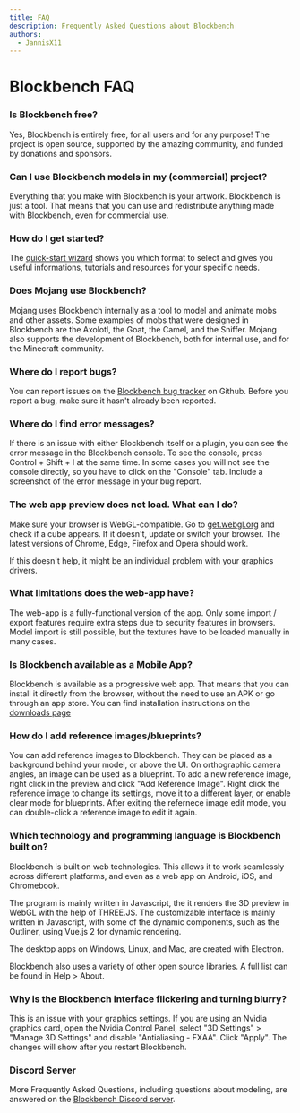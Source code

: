 ```yaml
---
title: FAQ
description: Frequently Asked Questions about Blockbench
authors:
  - JannisX11
---
```


# Blockbench FAQ


### Is Blockbench free?

Yes, Blockbench is entirely free, for all users and for any purpose! The project is open source, supported by the amazing community, and funded by donations and sponsors.


### Can I use Blockbench models in my (commercial) project?

Everything that you make with Blockbench is your artwork. Blockbench is just a tool. That means that you can use and redistribute anything made with Blockbench, even for commercial use.


### How do I get started?

The [quick-start wizard](https://blockbench.net/quickstart) shows you which format to select and gives you useful informations, tutorials and resources for your specific needs.


### Does Mojang use Blockbench?

Mojang uses Blockbench internally as a tool to model and animate mobs and other assets. Some examples of mobs that were designed in Blockbench are the Axolotl, the Goat, the Camel, and the Sniffer.
Mojang also supports the development of Blockbench, both for internal use, and for the Minecraft community.


### Where do I report bugs?

You can report issues on the [Blockbench bug tracker](https://github.com/JannisX11/blockbench) on Github. Before you report a bug, make sure it hasn't already been reported.


### Where do I find error messages?

If there is an issue with either Blockbench itself or a plugin, you can see the error message in the Blockbench console. To see the console, press Control + Shift + I at the same time. In some cases you will not see the console directly, so you have to click on the "Console" tab. Include a screenshot of the error message in your bug report.


### The web app preview does not load. What can I do?

Make sure your browser is WebGL-compatible. Go to [get.webgl.org](https://get.webgl.org) and check if a cube appears. If it doesn't, update or switch your browser. The latest versions of Chrome, Edge, Firefox and Opera should work.

If this doesn't help, it might be an individual problem with your graphics drivers.


### What limitations does the web-app have?

The web-app is a fully-functional version of the app. Only some import / export features require extra steps due to security features in browsers. Model import is still possible, but the textures have to be loaded manually in many cases.


### Is Blockbench available as a Mobile App?

Blockbench is available as a progressive web app. That means that you can install it directly from the browser, without the need to use an APK or go through an app store. You can find installation instructions on the [downloads page](https://blockbench.net/downloads/)


### How do I add reference images/blueprints?

You can add reference images to Blockbench. They can be placed as a background behind your model, or above the UI. On orthographic camera angles, an image can be used as a blueprint. To add a new reference image, right click in the preview and click "Add Reference Image". Right click the reference image to change its settings, move it to a different layer, or enable clear mode for blueprints. After exiting the refernece image edit mode, you can double-click a reference image to edit it again.


### Which technology and programming language is Blockbench built on?

Blockbench is built on web technologies. This allows it to work seamlessly across different platforms, and even as a web app on Android, iOS, and Chromebook.

The program is mainly written in Javascript, the it renders the 3D preview in WebGL with the help of THREE.JS. The customizable interface is mainly written in Javascript, with some of the dynamic components, such as the Outliner, using Vue.js 2 for dynamic rendering.

The desktop apps on Windows, Linux, and Mac, are created with Electron.

Blockbench also uses a variety of other open source libraries. A full list can be found in Help > About.


### Why is the Blockbench interface flickering and turning blurry?

This is an issue with your graphics settings. If you are using an Nvidia graphics card, open the Nvidia Control Panel, select "3D Settings" > "Manage 3D Settings" and disable "Antialiasing - FXAA". Click "Apply". The changes will show after you restart Blockbench.


### Discord Server

More Frequently Asked Questions, including questions about modeling, are answered on the [Blockbench Discord server](https://discord.gg/WVHg5kH).
